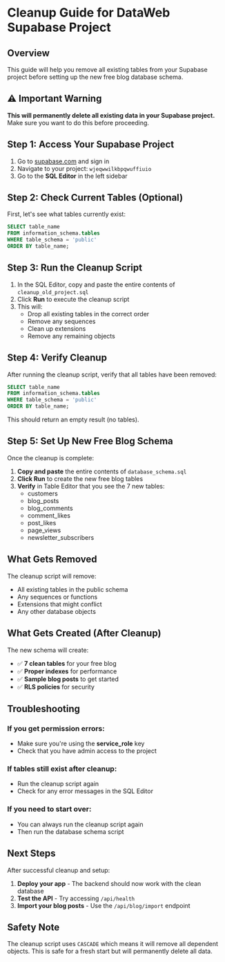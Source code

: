# Cleanup Guide for DataWeb Supabase Project

## Overview
This guide will help you remove all existing tables from your Supabase project before setting up the new free blog database schema.

## ⚠️ Important Warning
**This will permanently delete all existing data in your Supabase project.** Make sure you want to do this before proceeding.

## Step 1: Access Your Supabase Project

1. Go to [supabase.com](https://supabase.com) and sign in
2. Navigate to your project: `wjeqwwilkbpqwuffiuio`
3. Go to the **SQL Editor** in the left sidebar

## Step 2: Check Current Tables (Optional)

First, let's see what tables currently exist:

```sql
SELECT table_name 
FROM information_schema.tables 
WHERE table_schema = 'public'
ORDER BY table_name;
```

## Step 3: Run the Cleanup Script

1. In the SQL Editor, copy and paste the entire contents of `cleanup_old_project.sql`
2. Click **Run** to execute the cleanup script
3. This will:
   - Drop all existing tables in the correct order
   - Remove any sequences
   - Clean up extensions
   - Remove any remaining objects

## Step 4: Verify Cleanup

After running the cleanup script, verify that all tables have been removed:

```sql
SELECT table_name 
FROM information_schema.tables 
WHERE table_schema = 'public'
ORDER BY table_name;
```

This should return an empty result (no tables).

## Step 5: Set Up New Free Blog Schema

Once the cleanup is complete:

1. **Copy and paste** the entire contents of `database_schema.sql`
2. **Click Run** to create the new free blog tables
3. **Verify** in Table Editor that you see the 7 new tables:
   - customers
   - blog_posts
   - blog_comments
   - comment_likes
   - post_likes
   - page_views
   - newsletter_subscribers

## What Gets Removed

The cleanup script will remove:
- All existing tables in the public schema
- Any sequences or functions
- Extensions that might conflict
- Any other database objects

## What Gets Created (After Cleanup)

The new schema will create:
- ✅ **7 clean tables** for your free blog
- ✅ **Proper indexes** for performance
- ✅ **Sample blog posts** to get started
- ✅ **RLS policies** for security

## Troubleshooting

### If you get permission errors:
- Make sure you're using the **service_role** key
- Check that you have admin access to the project

### If tables still exist after cleanup:
- Run the cleanup script again
- Check for any error messages in the SQL Editor

### If you need to start over:
- You can always run the cleanup script again
- Then run the database schema script

## Next Steps

After successful cleanup and setup:
1. **Deploy your app** - The backend should now work with the clean database
2. **Test the API** - Try accessing `/api/health`
3. **Import your blog posts** - Use the `/api/blog/import` endpoint

## Safety Note

The cleanup script uses `CASCADE` which means it will remove all dependent objects. This is safe for a fresh start but will permanently delete all data.
